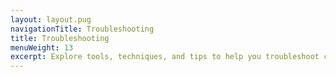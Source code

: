 ```yaml
---
layout: layout.pug
navigationTitle: Troubleshooting
title: Troubleshooting
menuWeight: 13
excerpt: Explore tools, techniques, and tips to help you troubleshoot common issues
---
```


